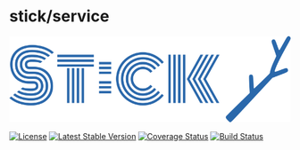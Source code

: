 # stick/service

![Stick-Orchestration Logo](https://raw.githubusercontent.com/stick-orchestration/assets/master/img/icon.png)


[![License](https://poser.pugx.org/stick/service/license)](https://packagist.org/packages/stick/service)
[![Latest Stable Version](https://poser.pugx.org/stick/service/v/stable)](https://packagist.org/packages/stick/service)
[![Coverage Status](https://coveralls.io/repos/github/stick-orchestration/service/badge.svg?branch=master)](https://coveralls.io/github/stick-orchestration/service?branch=master)
[![Build Status](https://travis-ci.org/stick-orchestration/service.svg?branch=master)](https://travis-ci.org/stick-orchestration/service)
